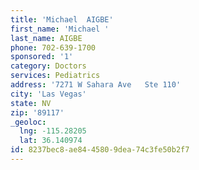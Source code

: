 ```yaml
---
title: 'Michael  AIGBE'
first_name: 'Michael '
last_name: AIGBE
phone: 702-639-1700
sponsored: '1'
category: Doctors
services: Pediatrics
address: '7271 W Sahara Ave   Ste 110'
city: 'Las Vegas'
state: NV
zip: '89117'
_geoloc:
  lng: -115.28205
  lat: 36.140974
id: 8237bec8-ae84-4580-9dea-74c3fe50b2f7
---
```

